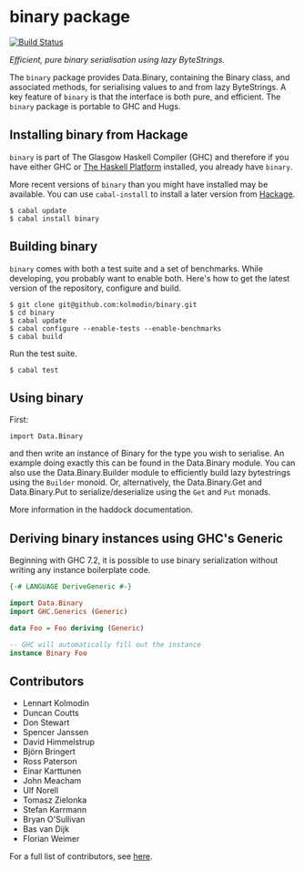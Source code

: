 # binary package #

[![Build Status](https://api.travis-ci.org/kolmodin/binary.png?branch=master)](http://travis-ci.org/kolmodin/binary)

*Efficient, pure binary serialisation using lazy ByteStrings.*

The ``binary`` package provides Data.Binary, containing the Binary class,
and associated methods, for serialising values to and from lazy
ByteStrings. 
A key feature of ``binary`` is that the interface is both pure, and efficient.
The ``binary`` package is portable to GHC and Hugs.

## Installing binary from Hackage ##

``binary`` is part of The Glasgow Haskell Compiler (GHC) and therefore if you
have either GHC or [The Haskell Platform](http://www.haskell.org/platform/)
installed, you already have ``binary``.

More recent versions of ``binary`` than you might have installed may be
available. You can use ``cabal-install`` to install a later version from
[Hackage](http://hackage.haskell.org/package/binary).

    $ cabal update
    $ cabal install binary

## Building binary ##

``binary`` comes with both a test suite and a set of benchmarks.
While developing, you probably want to enable both.
Here's how to get the latest version of the repository, configure and build.

    $ git clone git@github.com:kolmodin/binary.git
    $ cd binary
    $ cabal update
    $ cabal configure --enable-tests --enable-benchmarks
    $ cabal build

Run the test suite.

    $ cabal test

## Using binary ##

First:

    import Data.Binary

and then write an instance of Binary for the type you wish to serialise.
An example doing exactly this can be found in the Data.Binary module.
You can also use the Data.Binary.Builder module to efficiently build
lazy bytestrings using the ``Builder`` monoid. Or, alternatively, the
Data.Binary.Get and Data.Binary.Put to serialize/deserialize using
the ``Get`` and ``Put`` monads.

More information in the haddock documentation.

## Deriving binary instances using GHC's Generic ##

Beginning with GHC 7.2, it is possible to use binary serialization without
writing any instance boilerplate code.

```haskell
{-# LANGUAGE DeriveGeneric #-}

import Data.Binary
import GHC.Generics (Generic)

data Foo = Foo deriving (Generic)

-- GHC will automatically fill out the instance
instance Binary Foo
```

## Contributors ##

* Lennart Kolmodin
* Duncan Coutts
* Don Stewart
* Spencer Janssen
* David Himmelstrup
* Björn Bringert
* Ross Paterson
* Einar Karttunen
* John Meacham
* Ulf Norell
* Tomasz Zielonka
* Stefan Karrmann
* Bryan O'Sullivan
* Bas van Dijk
* Florian Weimer

For a full list of contributors, see
[here](https://github.com/kolmodin/binary/graphs/contributors).
